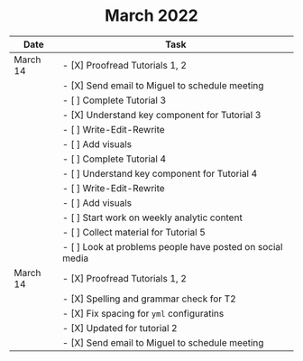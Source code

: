 # <center>March 2022</center>

|  Date  |  Task |
| ------ | ------| 
| March 14  | - [X] Proofread Tutorials 1, 2 |
|           | - [X] Send email to Miguel to schedule meeting | 
|           | - [ ] Complete Tutorial 3 |
|           | - [X] Understand key component for Tutorial 3 |
|           | - [ ] Write-Edit-Rewrite |
|           | - [ ] Add visuals |
|           | - [ ] Complete Tutorial 4 |
|           | - [ ] Understand key component for Tutorial 4 |
|           | - [ ] Write-Edit-Rewrite |
|           | - [ ] Add visuals |
|           | - [ ] Start work on weekly analytic content |
|           | - [ ] Collect material for Tutorial 5 |
|           | - [ ] Look at problems people have posted on social media
| March 14  | - [X] Proofread Tutorials 1, 2 |
|           | -     [X] Spelling and grammar check for T2 |
|           | - [X] Fix spacing for ```yml``` configuratins |
|           |       - [X] Updated for tutorial 2                |
|           | - [X] Send email to Miguel to schedule meeting | 
